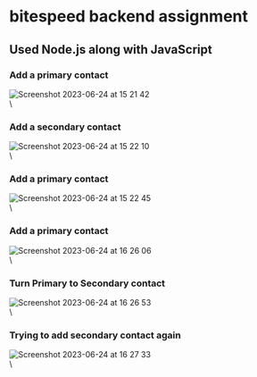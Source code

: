 # bitespeed backend assignment

## Used Node.js along with JavaScript

### Add a primary contact
![Screenshot 2023-06-24 at 15 21 42](https://github.com/deepak-bits/bitespeed/assets/40654292/4f039c1c-7b38-4986-9498-b1b6c4505aad)
\
\

### Add a secondary contact
![Screenshot 2023-06-24 at 15 22 10](https://github.com/deepak-bits/bitespeed/assets/40654292/0db0fe46-4298-4f37-a7bb-59408979adc6)
\
\

### Add a primary contact
![Screenshot 2023-06-24 at 15 22 45](https://github.com/deepak-bits/bitespeed/assets/40654292/3462d808-6491-4571-80bc-c7db0dc19f82)
\
\

### Add a primary contact
![Screenshot 2023-06-24 at 16 26 06](https://github.com/deepak-bits/bitespeed/assets/40654292/8aca8e90-b323-44a4-9e1b-d7397d55e0a3)
\
\

### Turn Primary to Secondary contact
![Screenshot 2023-06-24 at 16 26 53](https://github.com/deepak-bits/bitespeed/assets/40654292/b9fa553c-746a-422b-967c-f6264a232d5f)
\
\

### Trying to add secondary contact again
![Screenshot 2023-06-24 at 16 27 33](https://github.com/deepak-bits/bitespeed/assets/40654292/99396820-47f6-4dd9-8f24-169e61985683)
\
\
